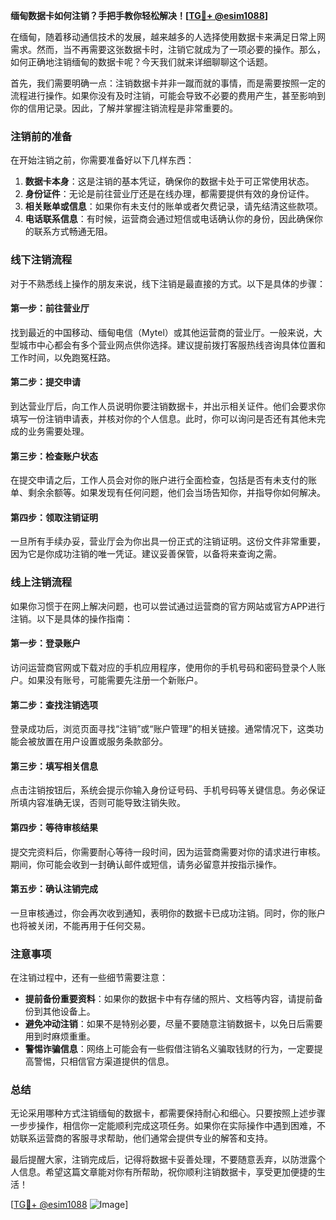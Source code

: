 **缅甸数据卡如何注销？手把手教你轻松解决！[[TG💪+ @esim1088](https://t.me/s/esim1088)]**

在缅甸，随着移动通信技术的发展，越来越多的人选择使用数据卡来满足日常上网需求。然而，当不再需要这张数据卡时，注销它就成为了一项必要的操作。那么，如何正确地注销缅甸的数据卡呢？今天我们就来详细聊聊这个话题。

首先，我们需要明确一点：注销数据卡并非一蹴而就的事情，而是需要按照一定的流程进行操作。如果你没有及时注销，可能会导致不必要的费用产生，甚至影响到你的信用记录。因此，了解并掌握注销流程是非常重要的。

### 注销前的准备

在开始注销之前，你需要准备好以下几样东西：

1. **数据卡本身**：这是注销的基本凭证，确保你的数据卡处于可正常使用状态。
2. **身份证件**：无论是前往营业厅还是在线办理，都需要提供有效的身份证件。
3. **相关账单或信息**：如果你有未支付的账单或者欠费记录，请先结清这些款项。
4. **电话联系信息**：有时候，运营商会通过短信或电话确认你的身份，因此确保你的联系方式畅通无阻。

### 线下注销流程

对于不熟悉线上操作的朋友来说，线下注销是最直接的方式。以下是具体的步骤：

#### 第一步：前往营业厅

找到最近的中国移动、缅甸电信（Mytel）或其他运营商的营业厅。一般来说，大型城市中心都会有多个营业网点供你选择。建议提前拨打客服热线咨询具体位置和工作时间，以免跑冤枉路。

#### 第二步：提交申请

到达营业厅后，向工作人员说明你要注销数据卡，并出示相关证件。他们会要求你填写一份注销申请表，并核对你的个人信息。此时，你可以询问是否还有其他未完成的业务需要处理。

#### 第三步：检查账户状态

在提交申请之后，工作人员会对你的账户进行全面检查，包括是否有未支付的账单、剩余余额等。如果发现有任何问题，他们会当场告知你，并指导你如何解决。

#### 第四步：领取注销证明

一旦所有手续办妥，营业厅会为你出具一份正式的注销证明。这份文件非常重要，因为它是你成功注销的唯一凭证。建议妥善保管，以备将来查询之需。

### 线上注销流程

如果你习惯于在网上解决问题，也可以尝试通过运营商的官方网站或官方APP进行注销。以下是具体的操作指南：

#### 第一步：登录账户

访问运营商官网或下载对应的手机应用程序，使用你的手机号码和密码登录个人账户。如果没有账号，可能需要先注册一个新账户。

#### 第二步：查找注销选项

登录成功后，浏览页面寻找“注销”或“账户管理”的相关链接。通常情况下，这类功能会被放置在用户设置或服务条款部分。

#### 第三步：填写相关信息

点击注销按钮后，系统会提示你输入身份证号码、手机号码等关键信息。务必保证所填内容准确无误，否则可能导致注销失败。

#### 第四步：等待审核结果

提交完资料后，你需要耐心等待一段时间，因为运营商需要对你的请求进行审核。期间，你可能会收到一封确认邮件或短信，请务必留意并按指示操作。

#### 第五步：确认注销完成

一旦审核通过，你会再次收到通知，表明你的数据卡已成功注销。同时，你的账户也将被关闭，不能再用于任何交易。

### 注意事项

在注销过程中，还有一些细节需要注意：

- **提前备份重要资料**：如果你的数据卡中有存储的照片、文档等内容，请提前备份到其他设备上。
- **避免冲动注销**：如果不是特别必要，尽量不要随意注销数据卡，以免日后需要用到时麻烦重重。
- **警惕诈骗信息**：网络上可能会有一些假借注销名义骗取钱财的行为，一定要提高警惕，只相信官方渠道提供的信息。

### 总结

无论采用哪种方式注销缅甸的数据卡，都需要保持耐心和细心。只要按照上述步骤一步步操作，相信你一定能顺利完成这项任务。如果你在实际操作中遇到困难，不妨联系运营商的客服寻求帮助，他们通常会提供专业的解答和支持。

最后提醒大家，注销完成后，记得将数据卡妥善处理，不要随意丢弃，以防泄露个人信息。希望这篇文章能对你有所帮助，祝你顺利注销数据卡，享受更加便捷的生活！

[[TG💪+ @esim1088](https://t.me/s/esim1088) ![Image](https://i.postimg.cc/4NQfJmqS/Snipaste-2025-05-13-00-14-12.png)]